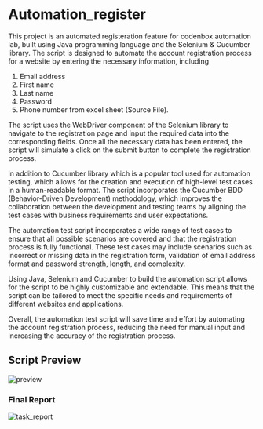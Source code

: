 # Automation_register

This project is an automated registeration feature for codenbox automation lab, built using Java programming language and the Selenium & Cucumber library. The script is designed to automate the account registration process for a website by entering the necessary information, including 
  1. Email address 
  2. First name 
  3. Last name 
  4. Password
  5. Phone number
from excel sheet (Source File).

The script uses the WebDriver component of the Selenium library to navigate to the registration page and input the required data into the corresponding fields. Once all the necessary data has been entered, the script will simulate a click on the submit button to complete the registration process.

in addition to Cucumber library which is a popular tool used for automation testing, which allows for the creation and execution of high-level test cases in a human-readable format. The script incorporates the Cucumber BDD (Behavior-Driven Development) methodology, which improves the collaboration between the development and testing teams by aligning the test cases with business requirements and user expectations.

The automation test script incorporates a wide range of test cases to ensure that all possible scenarios are covered and that the registration process is fully functional. These test cases may include scenarios such as incorrect or missing data in the registration form, validation of email address format and password strength, length, and complexity.

Using Java, Selenium and Cucumber to build the automation script allows for the script to be highly customizable and extendable. This means that the script can be tailored to meet the specific needs and requirements of different websites and applications.

Overall, the automation test script will save time and effort by automating the account registration process, reducing the need for manual input and increasing the accuracy of the registration process.

## Script Preview 

![preview](https://github.com/shaimaa221/Automation_register/assets/127249164/a93010aa-34db-41f8-8815-f73f44b64662)


### Final Report

![task_report](https://github.com/shaimaa221/Automation_register/assets/127249164/c7c6398c-c378-49e3-9ab9-5ceed7417e8b)
